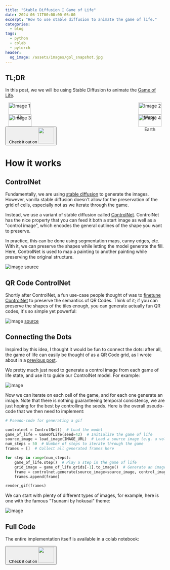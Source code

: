 ```yaml
---
title: "Stable Diffusion 🤝 Game of Life"
date: 2024-06-11T00:00:00-05:00
excerpt: "How to use stable diffusion to animate the game of life."
categories:
  - blog
tags:
  - python
  - colab
  - pytorch
header:
  og_image: /assets/images/gol_snapshot.jpg
---
```


## TL;DR

In this post, we we will be using Stable Diffusion to animate the [Game of Life](https://en.wikipedia.org/wiki/Conway%27s_Game_of_Life).


<div style="display: flex; justify-content: space-between;">
  <figure style="margin: 0 10px;">
    <img src="../../assets/images/gol_resize.gif" alt="Image 1" style="width: 100%;"/>
    <figcaption style="text-align: center;">Air</figcaption>
  </figure>
  <figure style="margin: 0 10px;">
    <img src="../../assets/images/gol_resize_2.gif" alt="Image 2" style="width: 100%;"/>
    <figcaption style="text-align: center;">Water</figcaption>
  </figure>
</div>

<div style="display: flex; justify-content: space-between;">
  <figure style="margin: 0 10px;">
    <img src="../../assets/images/gol_resize_3.gif" alt="Image 3" style="width: 100%;"/>
    <figcaption style="text-align: center;">Fire</figcaption>
  </figure>
  <figure style="margin: 0 10px;">
    <img src="../../assets/images/gol_resize_4.gif" alt="Image 4" style="width: 100%;"/>
    <figcaption style="text-align: center;">Earth</figcaption>
  </figure>
</div>


<!-- <div style="display: flex;">
  <img src="../../assets/images/gol_resize.gif" alt="Image 1" style="width: 50%;"/>
  <img src="../../assets/images/gol_resize_2.gif" alt="Image 2" style="width: 50%;"/>
</div> -->


<a href="https://colab.research.google.com/github/jerpint/jerpint.github.io/blob/master/colabs/gol_diffusion.ipynb">
<button type='button'>&nbsp;Check it out on <span><img src="../../assets/images/colab.jpeg" width="50" height="50" /></span></button>
</a>

# How it works

## ControlNet

Fundamentally, we are using [stable diffusion](https://en.wikipedia.org/wiki/Stable_Diffusion) to generate the images.
However, vanilla stable diffusion doesn't allow for the preservation of the grid of cells, especially not as we iterate through the game.

Instead, we use a variant of stable diffusion called [ControlNet](https://huggingface.co/docs/diffusers/en/using-diffusers/controlnet).
ControlNet has the nice property that you can feed it both a start image as well as a "control image", which encodes the general outlines of the shape you want to preserve.

In practice, this can be done using segmentation maps, canny edges, etc. With it, we can preserve the shapes while letting the model generate the fill.
Here, ControlNet is used to map a painting to another painting while preserving the original structure.

![image](../../assets/images/controlnet-text2img-demo.png)
[source](https://huggingface.co/docs/diffusers/en/using-diffusers/controlnet)


## QR Code ControlNet

Shortly after ControlNet, a fun use-case people thought of was to [finetune ControlNet](https://huggingface.co/DionTimmer/controlnet_qrcode) to preserve the semantics of QR Codes. Think of it; if you can preserve the shapes of the tiles enough, you can generate actually fun QR codes, it's so simple yet powerful:

![image](../../assets/images/qr_code_controlnet.png)
[source](https://huggingface.co/DionTimmer/controlnet_qrcode/blob/main/README.md)

## Connecting the Dots

Inspired by this idea, I thought it would be fun to connect the dots: after all, the game of life can easily be thought of as a QR Code grid, as I wrote about in a [previous post](https://www.jerpint.io/blog/conways-qr-code/).

We pretty much just need to generate a control image from each game of life state, and use it to guide our ControlNet model. For example:

![image](../../assets/images/gol_frame_with_guide.png)


Now we can iterate on each cell of the game, and for each one generate an image. Note that there is nothing guaranteeing temporal consistency, we are just hoping for the best by controlling the seeds. Here is the overall pseudo-code that we then need to implement:

```python
# Pseudo-code for generating a gif

controlnet = ControlNet()  # Load the model
game_of_life = GameOfLife(seed=42)  # Initialize the game of life
source_image = load_image(IMAGE_URL)  # Load a source image (e.g. a volcano)
num_steps = 50  # Number of steps to iterate through the game
frames = []  # Collect all generated frames here

for step in range(num_steps):
    game_of_life.step()  # Play a step in the game of life
    grid_image = game_of_life.grids[-1].to_image()  # Generate an image from the latest grid
    frame = controlnet.generate(source_image=source_image, control_image=grid_image, **controlnet_kwargs)  # Generate the controlnet frame
    frames.append(frame)

render_gif(frames)
```

We can start with plenty of different types of images, for example, here is one with the famous "Tsunami by hokusai" theme:

![image](../../assets/images/gol_resize_2.gif)

## Full Code

The entire implementation itself is available in a colab notebook:

<a href="https://colab.research.google.com/github/jerpint/jerpint.github.io/blob/master/colabs/gol_diffusion.ipynb">
<button type='button'>&nbsp;Check it out on <span><img src="../../assets/images/colab.jpeg" width="50" height="50" /></span></button>
</a>